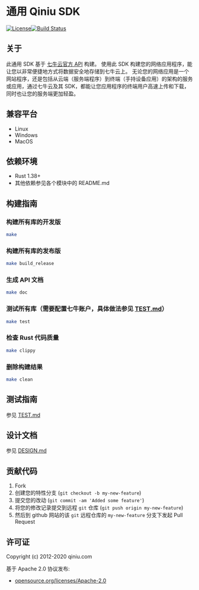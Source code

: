 # 通用 Qiniu SDK

[![License](https://img.shields.io/badge/license-Apache%202-blue)](https://github.com/bachue/rust-sdk/blob/master/LICENSE)[![Build Status](https://api.travis-ci.com/bachue/rust-sdk.svg?branch=master)](https://travis-ci.org/bachue/rust-sdk)

## 关于

此通用 SDK 基于 [七牛云官方 API](http://developer.qiniu.com/) 构建。
使用此 SDK 构建您的网络应用程序，能让您以非常便捷地方式将数据安全地存储到七牛云上。
无论您的网络应用是一个网站程序，还是包括从云端（服务端程序）到终端（手持设备应用）的架构的服务或应用，通过七牛云及其 SDK，都能让您应用程序的终端用户高速上传和下载，同时也让您的服务端更加轻盈。

## 兼容平台

- Linux
- Windows
- MacOS

## 依赖环境

- Rust 1.38+
- 其他依赖参见各个模块中的 README.md

## 构建指南

### 构建所有库的开发版

```bash
make
```

### 构建所有库的发布版

```bash
make build_release
```

### 生成 API 文档

```bash
make doc
```

### 测试所有库（需要配置七牛账户，具体做法参见 [TEST.md](TEST.md)）

```bash
make test
```

### 检查 Rust 代码质量

```bash
make clippy
```

### 删除构建结果

```bash
make clean
```

## 测试指南

参见 [TEST.md](TEST.md)

## 设计文档

参见 [DESIGN.md](DESIGN.md)

## 贡献代码

1. Fork
2. 创建您的特性分支 (`git checkout -b my-new-feature`)
3. 提交您的改动 (`git commit -am 'Added some feature'`)
4. 将您的修改记录提交到远程 `git` 仓库 (`git push origin my-new-feature`)
5. 然后到 github 网站的该 `git` 远程仓库的 `my-new-feature` 分支下发起 Pull Request

## 许可证

Copyright (c) 2012-2020 qiniu.com

基于 Apache 2.0 协议发布:

* [opensource.org/licenses/Apache-2.0](https://opensource.org/licenses/Apache-2.0)
